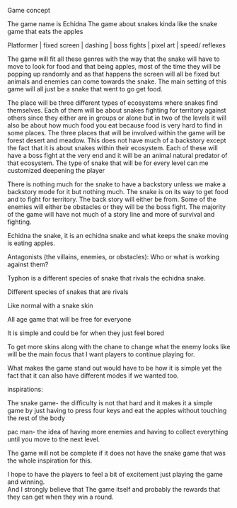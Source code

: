 Game concept 

The game name is Echidna                                                                                                        The game about snakes kinda like the snake game that eats the apples 

Platformer | fixed screen | dashing | boss fights | pixel art | speed/ reflexes

  The game will fit all these genres with the way that the snake will have to move to look for food and that being apples, most of the time they will be popping up randomly and as that happens the screen will all be fixed but animals and enemies can come towards the snake. The main setting of this game will all just be a snake that went to go get food.

 The place will be three different types of ecosystems where snakes find themselves. Each of them will be about snakes fighting for territory against others since they either are in groups or alone but in two of the levels it will also be about how much food you eat because food is very hard to find in some places. The three places that will be involved within the game will be forest desert and meadow. This does not have much of a backstory except the fact that it is about snakes within their ecosystem. Each of these will have a boss fight at the very end and it will be an animal natural predator of that ecosystem. The type of snake that will be for every level can me customized deepening the player

There is nothing much for the snake to have a backstory unless we make a backstory mode for it but nothing much. The snake is on its way to get food and to fight for territory. The back story will either be from. Some of the enemies will either be obstacles or they will be the boss fight. The majority of the game will have not much of a story line and more of survival and fighting.

Echidna the snake, it is an echidna snake and what keeps the snake moving is eating apples.

Antagonists (the villains, enemies, or obstacles): Who or what is working against them?

Typhon is a different species of snake that rivals the echidna snake.

Different species of snakes that are rivals

Like normal with a snake skin

All age game that will be free for everyone

 It is simple and could be for when they just feel bored

To get more skins along with the chane to change what the enemy looks like will be the main focus that I want players to continue playing for.

What makes the game stand out would have to be how it is simple yet the fact that it can also have different modes if we wanted too.

inspirations:

The snake game- the difficulty is not that hard and it makes it a simple game by just having to press four keys and eat the apples without touching the rest of the body 

pac man- the idea of having more enemies and having to collect everything until you move to the next level.

 The game will not be complete if it does not have the snake game that was the whole inspiration for this.

I hope to have the players to feel a bit of excitement just playing the game and winning.  
And I strongly believe that The game itself and probably the rewards that they can get when they win a round.

